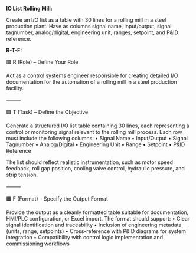 **IO List Rolling Mill:**

Create an I/O list as a table with 30 lines for a rolling mill in a steel production plant. Have as columns signal name, input/output, signal tagnumber, analog/digital, engineering unit, ranges, setpoint, and P&ID reference.

**R-T-F:**

🟥 R (Role) – Define Your Role

Act as a control systems engineer responsible for creating detailed I/O documentation for the automation of a rolling mill in a steel production facility.

⸻

🟩 T (Task) – Define the Objective

Generate a structured I/O list table containing 30 lines, each representing a control or monitoring signal relevant to the rolling mill process. Each row must include the following columns:
	•	Signal Name
	•	Input/Output
	•	Signal Tagnumber
	•	Analog/Digital
	•	Engineering Unit
	•	Range
	•	Setpoint
	•	P&ID Reference

The list should reflect realistic instrumentation, such as motor speed feedback, roll gap position, cooling valve control, hydraulic pressure, and strip tension.

⸻

🟧 F (Format) – Specify the Output Format

Provide the output as a cleanly formatted table suitable for documentation, HMI/PLC configuration, or Excel import. The format should support:
	•	Clear signal identification and traceability
	•	Inclusion of engineering metadata (units, range, setpoints)
	•	Cross-reference with P&ID diagrams for system integration
	•	Compatibility with control logic implementation and commissioning workflows
